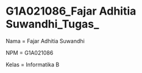 # G1A021086_Fajar Adhitia Suwandhi_Tugas_
Nama  = Fajar Adhitia Suwandhi

NPM   = G1A021086

Kelas = Informatika B
